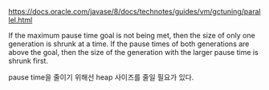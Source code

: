 https://docs.oracle.com/javase/8/docs/technotes/guides/vm/gctuning/parallel.html

If the maximum pause time goal is not being met, then the size of only one generation is shrunk at a time. If the pause times of both generations are above the goal, then the size of the generation with the larger pause time is shrunk first.

pause time을 줄이기 위해선 heap 사이즈를 줄일 필요가 있다.
